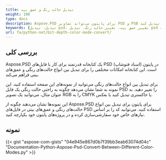```yaml
---
title: تبدیل حالت رنگ و عمق بیت
weight: 100
type: docs
description: Aspose.PSD برای پایتون می‌تواند تصاویر PSD و PSB را به حالت رنگ و عمق بیت دیگری تبدیل کند.
keywords: [تبدیل، تبدیل psd، تغییر عمق بیت، تغییر حالت رنگ، تبدیل psd به cmyk، عمق بیت، تبدیل حالت رنگ، رابط برنامه نویسی برای psd، پایتون، نمونه کد]
url: fa/python-net/bit-depth-color-mode-convert/
---
```


## **بررسی کلی**
Aspose.PSD یک کتابخانه قدرتمند برای کار با فایل‌های PSD (اسناد فتوشاپ) در پایتون است. این کتابخانه امکانات مختلفی را برای تبدیل بین انواع حالت‌های رنگی و عمق‌های بیتی فراهم می‌کند.

برای تبدیل بین انواع حالت‌های رنگی می‌توانید از نمونه‌های این صفحه استفاده کنید. این نمونه به شما نشان می‌دهد چگونه به راحتی حالت رنگی یک فایل PSD را تغییر دهید. به عنوان مثال، می‌توانید یک تصویر RGB را به CMYK یا خاکستری تبدیل کنید یا بعکس.

این نمونه‌ها نشان می‌دهند چگونه از Aspose.PSD برای پایتون برای تبدیل بین انواع حالت‌های رنگی و عمق‌های بیتی در فایل‌های PSD استفاده کنید. می‌توانید کد را بر اساس نیازهای خاص خود سفارشی‌سازی کرده و در پروژه‌های پایتون خود یکپارچه کنید.

## **نمونه**
{{< gist "aspose-com-gists" "04e945e867d0b7f39bb3eab63074d04c" "Documentation-Python-Aspose-Psd-Convert-Between-Different-Color-Modes.py" >}}
